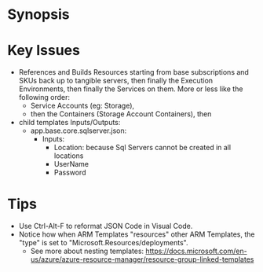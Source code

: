 # Synopsis


# Key Issues

* References and Builds Resources starting from base subscriptions and SKUs back up to tangible servers, then finally the Execution Environments, then finally the Services on them. More or less like the following order:
  * Service Accounts (eg: Storage),
  * then the Containers (Storage Account Containers), then 
* child templates Inputs/Outputs:
  * app.base.core.sqlserver.json:
    * Inputs:
      * Location: because Sql Servers cannot be created in all locations
      * UserName
      * Password



# Tips 
* Use Ctrl-Alt-F to reformat JSON Code in Visual Code.
* Notice how when ARM Templates "resources" other ARM Templates, the "type" is set to "Microsoft.Resources/deployments".
  * See more about nesting templates: https://docs.microsoft.com/en-us/azure/azure-resource-manager/resource-group-linked-templates
 
